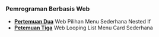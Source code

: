 ### **Pemrograman Berbasis Web**

- **[Pertemuan Dua](https://github.com/zfachrur/labsi-pbw/tree/main/pertemuan-dua)** Web Pilihan Menu Sederhana Nested If
- **[Petemuan Tiga](https://github.com/zfachrur/labsi-pbw/tree/main/pertemuan-tiga)** Web Looping List Menu Card Sederhana
